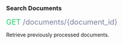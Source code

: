 <h3 className="h3-title">Search Documents</h3>

<span style="color: #22CF6D;font-size: 20px">GET</span><span style="color: #7D819E;font-size: 20px"> /documents/{document_id}</span>

<p className="p-text">Retrieve previously processed documents.</p>